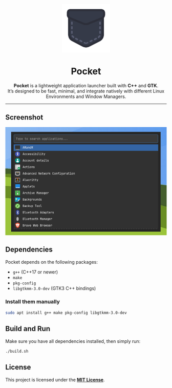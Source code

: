 <div align="center">
  <img src="./assets/pocket.svg" alt="Pocket Logo" width="150" />
  <h1>Pocket</h1> 
  
  **Pocket** is a lightweight application launcher built with **C++** and **GTK**.  
  It’s designed to be fast, minimal, and integrate natively with different Linux Environments and Window Managers.
</div>

---

## Screenshot

<div align="center">
  <img src="./assets/pocket-ss.png" alt="Pocket Screenshot" width="720" />
</div>

## Dependencies

Pocket depends on the following packages:

- `g++` (C++17 or newer)
- `make`
- `pkg-config`
- `libgtkmm-3.0-dev` (GTK3 C++ bindings)

### Install them manually

```bash
sudo apt install g++ make pkg-config libgtkmm-3.0-dev
```

## Build and Run

Make sure you have all dependencies installed, then simply run:

```bash
./build.sh
```

## License

This project is licensed under the [**MIT License**](./LICENSE).
